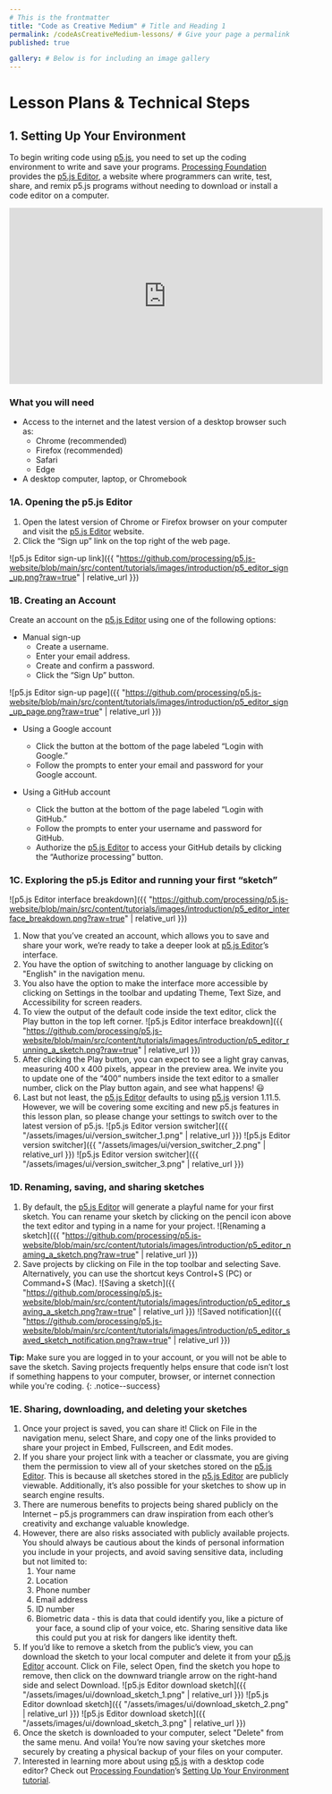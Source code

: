 ```yaml
---
# This is the frontmatter
title: "Code as Creative Medium" # Title and Heading 1
permalink: /codeAsCreativeMedium-lessons/ # Give your page a permalink
published: true

gallery: # Below is for including an image gallery
---
```

# Lesson Plans & Technical Steps

## 1. Setting Up Your Environment

To begin writing code using [p5.js](https://p5js.org/), you need to set up the coding environment to write and save your programs. [Processing Foundation](https://processingfoundation.org/) provides the [p5.js Editor](https://editor.p5js.org/), a website where programmers can write, test, share, and remix p5.js programs without needing to download or install a code editor on a computer. 

<iframe width="560" height="315" src="https://www.youtube.com/embed/MXs1cOlidWs?si=h8uilatDVzeLCl_a" title="YouTube video player" frameborder="0" allow="accelerometer; autoplay; clipboard-write; encrypted-media; gyroscope; picture-in-picture; web-share" referrerpolicy="strict-origin-when-cross-origin" allowfullscreen></iframe>

### What you will need
- Access to the internet and the latest version of a desktop browser such as:
  - Chrome (recommended)
  - Firefox (recommended)
  - Safari
  - Edge
- A desktop computer, laptop, or Chromebook

### 1A. Opening the p5.js Editor
1. Open the latest version of Chrome or Firefox browser on your computer and visit the [p5.js Editor](https://editor.p5js.org/) website. 
1. Click the “Sign up” link on the top right of the web page.

![p5.js Editor sign-up link]({{ "https://github.com/processing/p5.js-website/blob/main/src/content/tutorials/images/introduction/p5_editor_sign_up.png?raw=true" | relative_url }})  

### 1B. Creating an Account
Create an account on the [p5.js Editor](https://editor.p5js.org/) using one of the following options:
- Manual sign-up
  - Create a username.
  - Enter your email address.
  - Create and confirm a password. 
  - Click the “Sign Up” button.

![p5.js Editor sign-up page]({{ "https://github.com/processing/p5.js-website/blob/main/src/content/tutorials/images/introduction/p5_editor_sign_up_page.png?raw=true" | relative_url }}) 

- Using a Google account
  - Click the button at the bottom of the page labeled “Login with Google.” 
  - Follow the prompts to enter your email and password for your Google account. 

- Using a GitHub account
  - Click the button at the bottom of the page labeled “Login with GitHub.” 
  - Follow the prompts to enter your username and password for GitHub.
  - Authorize the [p5.js Editor](https://editor.p5js.org/) to access your GitHub details by clicking the “Authorize processing” button.

### 1C. Exploring the p5.js Editor and running your first “sketch”

  ![p5.js Editor interface breakdown]({{ "https://github.com/processing/p5.js-website/blob/main/src/content/tutorials/images/introduction/p5_editor_interface_breakdown.png?raw=true" | relative_url }}) 

1. Now that you’ve created an account, which allows you to save and share your work, we’re ready to take a deeper look at [p5.js Editor](https://editor.p5js.org/)’s interface.
1. You have the option of switching to another language by clicking on "English" in the navigation menu. 
1. You also have the option to make the interface more accessible by clicking on Settings in the toolbar and updating Theme, Text Size, and Accessibility for screen readers. 
1. To view the output of the default code inside the text editor, click the Play button in the top left corner.    ![p5.js Editor interface breakdown]({{ "https://github.com/processing/p5.js-website/blob/main/src/content/tutorials/images/introduction/p5_editor_running_a_sketch.png?raw=true" | relative_url }}) 
1. After clicking the Play button, you can expect to see a light gray canvas, measuring 400 x 400 pixels, appear in the preview area. We invite you to update one of the “400” numbers inside the text editor to a smaller number, click on the Play button again, and see what happens! 😃
1. Last but not least, the [p5.js Editor](https://editor.p5js.org/) defaults to using [p5.js](https://p5js.org/) version 1.11.5. However, we will be covering some exciting and new p5.js features in this lesson plan, so please change your settings to switch over to the latest version of p5.js.
![p5.js Editor version switcher]({{ "/assets/images/ui/version_switcher_1.png" | relative_url }}) 
![p5.js Editor version switcher]({{ "/assets/images/ui/version_switcher_2.png" | relative_url }}) 
![p5.js Editor version switcher]({{ "/assets/images/ui/version_switcher_3.png" | relative_url }}) 

### 1D. Renaming, saving, and sharing sketches
1. By default, the [p5.js Editor](https://editor.p5js.org/) will generate a playful name for your first sketch. You can rename your sketch by clicking on the pencil icon above the text editor and typing in a name for your project.  ![Renaming a sketch]({{ "https://github.com/processing/p5.js-website/blob/main/src/content/tutorials/images/introduction/p5_editor_naming_a_sketch.png?raw=true" | relative_url }}) 
1. Save projects by clicking on File in the top toolbar and selecting Save. Alternatively, you can use the shortcut keys Control+S (PC) or Command+S (Mac).  ![Saving a sketch]({{ "https://github.com/processing/p5.js-website/blob/main/src/content/tutorials/images/introduction/p5_editor_saving_a_sketch.png?raw=true" | relative_url }})  ![Saved notification]({{ "https://github.com/processing/p5.js-website/blob/main/src/content/tutorials/images/introduction/p5_editor_saved_sketch_notification.png?raw=true" | relative_url }})  

**Tip:** Make sure you are logged in to your account, or you will not be able to save the sketch. Saving projects frequently helps ensure that code isn’t lost if something happens to your computer, browser, or internet connection while you're coding.
{: .notice--success}

### 1E. Sharing, downloading, and deleting your sketches
1. Once your project is saved, you can share it! Click on File in the navigation menu, select Share, and copy one of the links provided to share your project in Embed, Fullscreen, and Edit modes. 
1. If you share your project link with a teacher or classmate, you are giving them the permission to view all of your sketches stored on the [p5.js Editor](https://editor.p5js.org/). This is because all sketches stored in the [p5.js Editor](https://editor.p5js.org/) are publicly viewable. Additionally, it’s also possible for your sketches to show up in search engine results. 
1. There are numerous benefits to projects being shared publicly on the Internet – p5.js programmers can draw inspiration from each other’s creativity and exchange valuable knowledge.
1. However, there are also risks associated with publicly available projects. You should always be cautious about the kinds of personal information you include in your projects, and avoid saving sensitive data, including but not limited to:
    1. Your name
    1. Location
    1. Phone number  
    1. Email address
    1. ID number
    1. Biometric data - this is data that could identify you, like a picture of your face, a sound clip of your voice, etc. Sharing sensitive data like this could put you at risk for dangers like identity theft.
1. If you’d like to remove a sketch from the public’s view, you can download the sketch to your local computer and delete it from your [p5.js Editor](https://editor.p5js.org/) account. Click on File, select Open, find the sketch you hope to remove, then click on the downward triangle arrow on the right-hand side and select Download. 
![p5.js Editor download sketch]({{ "/assets/images/ui/download_sketch_1.png" | relative_url }}) 
![p5.js Editor download sketch]({{ "/assets/images/ui/download_sketch_2.png" | relative_url }}) 
![p5.js Editor download sketch]({{ "/assets/images/ui/download_sketch_3.png" | relative_url }}) 
1. Once the sketch is downloaded to your computer, select "Delete" from the same menu. And voila! You’re now saving your sketches more securely by creating a physical backup of your files on your computer.
1. Interested in learning more about using [p5.js](https://p5js.org/) with a desktop code editor? Check out [Processing Foundation](https://processingfoundation.org/)’s [Setting Up Your Environment tutorial](https://p5js.org/tutorials/setting-up-your-environment/).